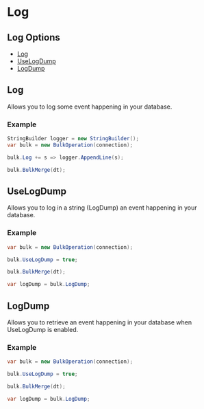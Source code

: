 # Log

## Log Options
- [Log](#log)
- [UseLogDump](#uselogdump)
- [LogDump](#logdump)

## Log
Allows you to log some event happening in your database.

### Example
```csharp
StringBuilder logger = new StringBuilder();
var bulk = new BulkOperation(connection);

bulk.Log += s => logger.AppendLine(s);

bulk.BulkMerge(dt);
```

## UseLogDump
Allows you to log in a string (LogDump) an event happening in your database.

### Example
```csharp
var bulk = new BulkOperation(connection);

bulk.UseLogDump = true;

bulk.BulkMerge(dt);

var logDump = bulk.LogDump;
```

## LogDump
Allows you to retrieve an event happening in your database when UseLogDump is enabled.

### Example
```csharp
var bulk = new BulkOperation(connection);

bulk.UseLogDump = true;

bulk.BulkMerge(dt);

var logDump = bulk.LogDump;
```
